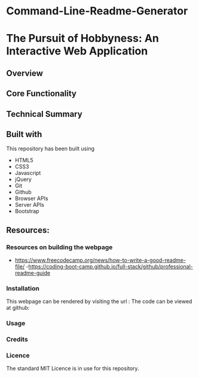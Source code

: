 # Command-Line-Readme-Generator
# The Pursuit of Hobbyness: An Interactive Web Application


## Overview



## Core Functionality



## Technical Summary



## Built with

This repository has been built using

- HTML5
- CSS3
- Javascript
- jQuery
- Git
- Github
- Browser APIs
- Server APIs
- Bootstrap



## Resources:




### Resources on building the webpage
- https://www.freecodecamp.org/news/how-to-write-a-good-readme-file/
-https://coding-boot-camp.github.io/full-stack/github/professional-readme-guide

### Installation

This webpage can be rendered by visiting the url : 
The code can be viewed at github: 

### Usage

### Credits



### Licence

The standard MIT Licence is in use for this repository.
